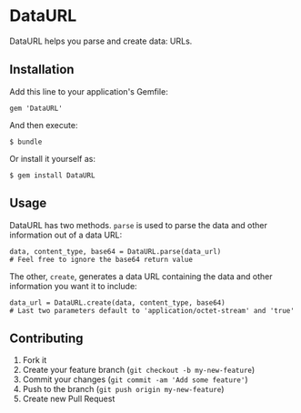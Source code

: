 # DataURL

DataURL helps you parse and create data: URLs.

## Installation

Add this line to your application's Gemfile:

    gem 'DataURL'

And then execute:

    $ bundle

Or install it yourself as:

    $ gem install DataURL

## Usage

DataURL has two methods. `parse` is used to parse the data and other information out of a data URL:

    data, content_type, base64 = DataURL.parse(data_url)
    # Feel free to ignore the base64 return value

The other, `create`, generates a data URL containing the data and other information you want it to include:

    data_url = DataURL.create(data, content_type, base64)
    # Last two parameters default to 'application/octet-stream' and 'true'

## Contributing

1. Fork it
2. Create your feature branch (`git checkout -b my-new-feature`)
3. Commit your changes (`git commit -am 'Add some feature'`)
4. Push to the branch (`git push origin my-new-feature`)
5. Create new Pull Request
